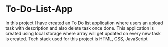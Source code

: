 # To-Do-List-App
In this project I have created an To Do list application where users an upload task with description and also delete task once done. This application is created using local storage where array will get updated on every new task is created. Tech stack used for this project is HTML, CSS, JavaScript    
